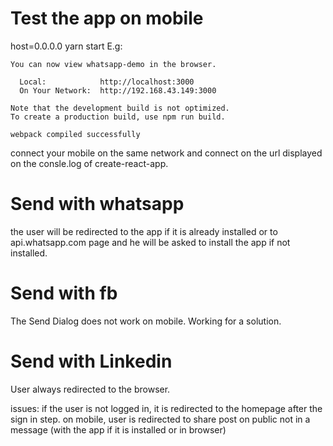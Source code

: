 # Test the app on mobile
host=0.0.0.0 yarn start 
E.g:

```
You can now view whatsapp-demo in the browser.

  Local:            http://localhost:3000
  On Your Network:  http://192.168.43.149:3000

Note that the development build is not optimized.
To create a production build, use npm run build.

webpack compiled successfully
```

connect your mobile on the same network and connect on the url displayed on the consle.log of create-react-app.



# Send with whatsapp
 
the user will be redirected to the app if it is already installed or to api.whatsapp.com page 
and he will be asked to install the app if not installed.


# Send with fb

The Send Dialog does not work on mobile.
Working for a solution.


# Send with Linkedin
User always redirected to the browser.

issues:
if the user is not logged in, it is redirected to the homepage after the sign in step.
on mobile, user is redirected to share post on public not in a message (with the app if it is installed or in browser)

